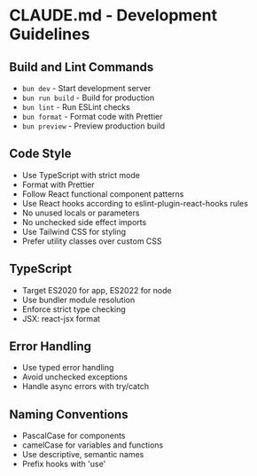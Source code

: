 # CLAUDE.md - Development Guidelines

## Build and Lint Commands
- `bun dev` - Start development server
- `bun run build` - Build for production
- `bun lint` - Run ESLint checks
- `bun format` - Format code with Prettier
- `bun preview` - Preview production build

## Code Style
- Use TypeScript with strict mode
- Format with Prettier
- Follow React functional component patterns
- Use React hooks according to eslint-plugin-react-hooks rules
- No unused locals or parameters
- No unchecked side effect imports
- Use Tailwind CSS for styling
- Prefer utility classes over custom CSS

## TypeScript
- Target ES2020 for app, ES2022 for node
- Use bundler module resolution
- Enforce strict type checking
- JSX: react-jsx format

## Error Handling
- Use typed error handling
- Avoid unchecked exceptions
- Handle async errors with try/catch

## Naming Conventions
- PascalCase for components
- camelCase for variables and functions
- Use descriptive, semantic names
- Prefix hooks with 'use'